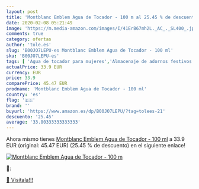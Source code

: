 ```yaml
---
layout: post
title: 'Montblanc Emblem Agua de Tocador - 100 m al 25.45 % de descuento'
date: 2020-02-08 05:21:49
image: 'https://m.media-amazon.com/images/I/41ErB67mh2L._AC_._SL400_.jpg'
comments: true
category: ofertas
author: 'tole.es'
slug: 'B00JO7LEPU-es Montblanc Emblem Agua de Tocador - 100 ml'
sku: 'B00JO7LEPU-es'
tags: [ 'Agua de tocador para mujeres','Almacenaje de adornos festivos','Almacenamiento y organización','Belleza','Fragancias para mujeres','Hogar y cocina','Iluminación','Iluminación de interior','Iluminación decorativa y para usos específicos de interior','Juguetes','Juguetes electrónicos','Juguetes y juegos','Perfumes y fragancias','Velas eléctricas y LED','Videojuegos para niños','agua','de','tocador', ]
actualPrice: 33.9 EUR
currency: EUR
price: 33.9
comparePrice: 45.47 EUR
prodname: 'Montblanc Emblem Agua de Tocador - 100 ml'
country: 'es'
flag: '🇪🇸'
brand: ''
buyurl: 'https://www.amazon.es/dp/B00JO7LEPU/?tag=tolees-21'
descuento: '25.45'
average: '33.80333333333333'
---
```


Ahora mismo tienes [Montblanc Emblem Agua de Tocador - 100 ml](https://www.amazon.es/dp/B00JO7LEPU/?tag=tolees-21) a 33.9 EUR (original: 45.47 EUR) (25.45 %  de descuento) en el siguiente enlace!

[![Montblanc Emblem Agua de Tocador - 100 m](https://m.media-amazon.com/images/I/41ErB67mh2L._AC_._SL400_.jpg)](https://www.amazon.es/dp/B00JO7LEPU/?tag=tolees-21)

🔎:


[🛒 Visítala!!!](https://www.amazon.es/dp/B00JO7LEPU/?tag=tolees-21)
